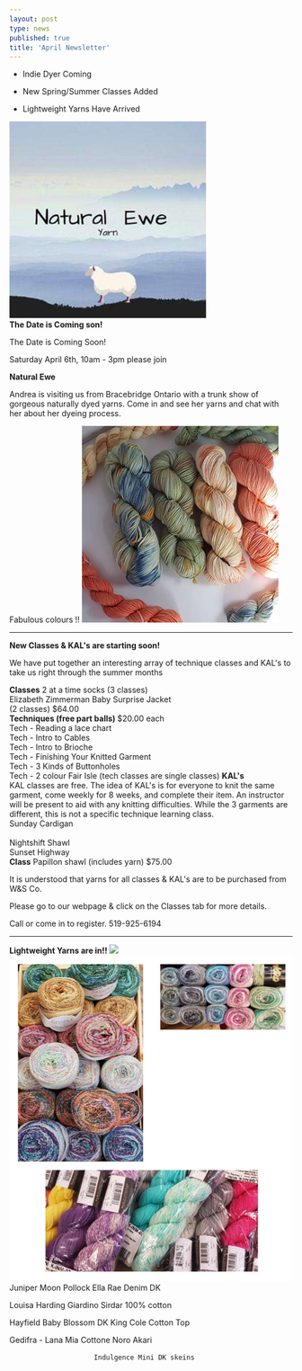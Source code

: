 ```yaml
---
layout: post
type: news
published: true
title: 'April Newsletter'
---
```


- Indie Dyer Coming

- New Spring/Summer Classes Added

- Lightweight Yarns Have Arrived
 
<img src="/img/ewe1.jpg"><br />
<strong>The Date is Coming son!</strong>

The Date is Coming Soon!
 
Saturday April 6th, 10am - 3pm
please join

<strong>Natural Ewe</strong>

Andrea is visiting us from Bracebridge Ontario with a trunk show of gorgeous naturally dyed yarns. Come in and see her yarns and chat with her about her dyeing process.
 
Fabulous colours !!
 <img src="/img/ewe_yarns.jpg"><br />
<hr />
<strong>New Classes & KAL's are starting soon!</strong>  

We have put together an interesting array of technique classes and KAL's to take us right through the summer months
 
<strong>Classes</strong>
2 at a time socks (3 classes)<br />
Elizabeth Zimmerman Baby Surprise Jacket<br />
(2 classes)      $64.00<br />
<strong>Techniques (free part balls) </strong>           $20.00 each<br />
Tech - Reading a lace chart<br />
Tech - Intro to Cables<br />
Tech - Intro to Brioche<br />
Tech - Finishing Your Knitted Garment<br />
Tech - 3 Kinds of Buttonholes<br />
Tech - 2 colour Fair Isle
(tech classes are single classes)
<strong>KAL's</strong>  <br />
KAL classes are free. The idea of KAL's is for everyone to knit the same garment, come weekly for 8 weeks, and complete their item. An instructor will be present to aid with any knitting difficulties. While the 3 garments are different, this is not a specific technique learning class. <br />
Sunday Cardigan     <br />         
Nightshift Shawl<br />
Sunset Highway<br />
<strong>Class</strong>
Papillon shawl (includes yarn)    $75.00<br />

It is understood that yarns for all classes & KAL's are to be purchased from W&S Co.

Please go to our webpage & click on the Classes tab for more details.

Call or come in to register. 519-925-6194 
<hr />
<strong>Lightweight Yarns are in!!</strong>
 <img src="/img/lightweight_yarns2.jpg"><br />
  <img src="/img/lightweight_yarns3.jpg"><br />
Juniper Moon Pollock                               Ella Rae Denim DK

Louisa Harding Giardino                          Sirdar 100% cotton

Hayfield Baby Blossom DK                      King Cole Cotton Top

Gedifra - Lana Mia Cottone                      Noro Akari

                         Indulgence Mini DK skeins
